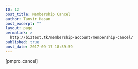 ```yaml
---
ID: 12
post_title: Membership Cancel
author: Tanvir Hasan
post_excerpt: ""
layout: page
permalink: >
  http://biztest.tk/membership-account/membership-cancel/
published: true
post_date: 2017-09-17 18:59:59
---
```

[pmpro_cancel]